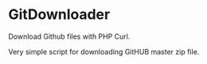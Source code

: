 GitDownloader
=============

Download Github files with PHP Curl.

Very simple script for downloading GitHUB master zip file.

